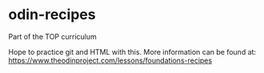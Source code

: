 # odin-recipes
Part of the TOP curriculum

Hope to practice git and HTML with this. More information can be found at: https://www.theodinproject.com/lessons/foundations-recipes
